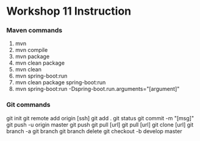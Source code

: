 # Workshop 11 Instruction

### Maven commands
1. mvn
2. mvn compile
3. mvn package
4. mvn clean package
5. mvn clean
6. mvn spring-boot:run
7. mvn clean package spring-boot:run 
8. mvn spring-boot:run -Dspring-boot.run.arguments="[argument]"

### Git commands
git init
git remote add origin [ssh]
git add .
git status 
git commit -m "[msg]"
git push -u origin master
git push
git pull <remote> <branch> [url]
git pull [url]
git clone [url]
git branch -a 
git branch
git branch delete <branch name>
git checkout -b develop master